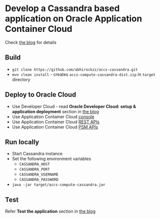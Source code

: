 # Develop a Cassandra based application on Oracle Application Container Cloud

Check [the blog](https://medium.com/@abhishek1987/develop-deploy-a-cassandra-based-application-on-oracle-cloud-ca3d9d124bf6) for details

## Build

- `git clone https://github.com/abhirockzz/accs-cassandra.git`
- `mvn clean install` - creates `accs-compute-cassandra-dist.zip` in `target` directory

## Deploy to Oracle Cloud

- Use Developer Cloud - read **Oracle Developer Cloud: setup & application deployment** section in [the blog](https://medium.com/@abhishek1987/develop-deploy-a-cassandra-based-application-on-oracle-cloud-ca3d9d124bf6)
- Use Application Container Cloud [console](http://docs.oracle.com/en/cloud/paas/app-container-cloud/csjse/exploring-application-deployments-page.html#GUID-5E4472B1-F5C6-4556-908C-D76C4C14FC60)
- Use Application Container Cloud [REST APIs](http://docs.oracle.com/en/cloud/paas/app-container-cloud/apcsr/op-paas-service-apaas-api-v1.1-apps-%7BidentityDomainId%7D-post.html)
- Use Application Container Cloud [PSM APIs](https://docs.oracle.com/en/cloud/paas/java-cloud/pscli/accs-push.html)

## Run locally

- Start Cassandra instance
- Set the following environment variables
	- `CASSANDRA_HOST`
	- `CASSANDRA_PORT`
	- `CASSANDRA_USERNAME`
	- `CASSANDRA_PASSWORD`
- `java -jar target/accs-compute-cassandra.jar`

## Test

Refer **Test the application** section in [the blog](https://medium.com/@abhishek1987/develop-deploy-a-cassandra-based-application-on-oracle-cloud-ca3d9d124bf6)
